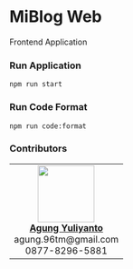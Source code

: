 MiBlog Web
========================================

Frontend Application

### Run Application
```shell
npm run start
```

### Run Code Format
```shell
npm run code:format
```


### Contributors
<table>
  <tr>
    <td align="center">
      <a href="https://www.linkedin.com/in/agung96tm/">
        <img src="https://avatars.githubusercontent.com/u/1901484?v=4" width="100px;" alt=""/><br />
        <b>Agung Yuliyanto</b><br>
      </a>
      <div>agung.96tm@gmail.com</div>
      <div>0877-8296-5881</div>
    </td>
  </tr>
</table>